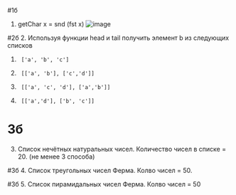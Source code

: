 #1б
1. getChar x = snd (fst x)
![image](https://github.com/myashaa/flp/assets/79213041/65746aec-e729-4cf1-958b-1a33a98af90e)

#2б
2. Используя функции head и tail  получить элемент b из следующих списков
1)      ['a', 'b', 'c']
2)      [['a', 'b'], ['c','d']]
3)      [['a', 'c', 'd'], ['a','b']]
4)      [['a','d'], ['b', 'c']]

# 3б
3. Список нечётных натуральных чисел.  Количество чисел в списке = 20. (не менее 3 способа)

#3б
4. Список треугольных чисел Ферма. Колво чисел = 50.

#3б
5. Список пирамидальных чисел Ферма. Колво чисел = 50
